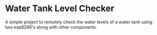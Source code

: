 
# Water Tank Level Checker
A simple project to remotely check the water levels of a water tank using two esp8266's along with other components.

